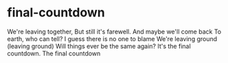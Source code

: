 # final-countdown
We're leaving together, But still it's farewell. And maybe we'll come back To earth, who can tell? I guess there is no one to blame We're leaving ground (leaving ground) Will things ever be the same again?  It's the final countdown. The final countdown
